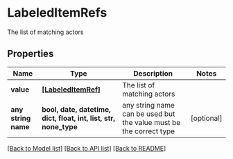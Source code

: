 # LabeledItemRefs

The list of matching actors

## Properties
Name | Type | Description | Notes
------------ | ------------- | ------------- | -------------
**value** | [**[LabeledItemRef]**](LabeledItemRef.md) | The list of matching actors | 
**any string name** | **bool, date, datetime, dict, float, int, list, str, none_type** | any string name can be used but the value must be the correct type | [optional]

[[Back to Model list]](../README.md#documentation-for-models) [[Back to API list]](../README.md#documentation-for-api-endpoints) [[Back to README]](../README.md)


